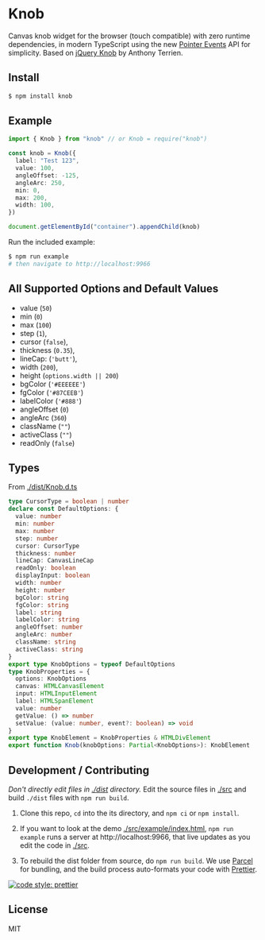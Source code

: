 # Knob

Canvas knob widget for the browser (touch compatible) with zero runtime dependencies, in modern TypeScript using the new [Pointer Events](https://developer.mozilla.org/en-US/docs/Web/API/Pointer_events) API for simplicity. Based on [jQuery Knob](http://anthonyterrien.com/knob) by Anthony Terrien.

## Install

```bash
$ npm install knob
```

## Example

```ts
import { Knob } from "knob" // or Knob = require("knob")

const knob = Knob({
  label: "Test 123",
  value: 100,
  angleOffset: -125,
  angleArc: 250,
  min: 0,
  max: 200,
  width: 100,
})

document.getElementById("container").appendChild(knob)
```

Run the included example:

```bash
$ npm run example
# then navigate to http://localhost:9966
```

## All Supported Options and Default Values

- value (`50`)
- min (`0`)
- max (`100`)
- step (`1`),
- cursor (`false`),
- thickness (`0.35`),
- lineCap: (`'butt'`),
- width (`200`),
- height (`options.width || 200`)
- bgColor (`'#EEEEEE'`)
- fgColor (`'#87CEEB'`)
- labelColor (`'#888'`)
- angleOffset (`0`)
- angleArc (`360`)
- className (`""`)
- activeClass (`""`)
- readOnly (`false`)

## Types

From [./dist/Knob.d.ts](./dist/Knob.d.ts)

```ts
type CursorType = boolean | number
declare const DefaultOptions: {
  value: number
  min: number
  max: number
  step: number
  cursor: CursorType
  thickness: number
  lineCap: CanvasLineCap
  readOnly: boolean
  displayInput: boolean
  width: number
  height: number
  bgColor: string
  fgColor: string
  label: string
  labelColor: string
  angleOffset: number
  angleArc: number
  className: string
  activeClass: string
}
export type KnobOptions = typeof DefaultOptions
type KnobProperties = {
  options: KnobOptions
  canvas: HTMLCanvasElement
  input: HTMLInputElement
  label: HTMLSpanElement
  value: number
  getValue: () => number
  setValue: (value: number, event?: boolean) => void
}
export type KnobElement = KnobProperties & HTMLDivElement
export function Knob(knobOptions: Partial<KnobOptions>): KnobElement
```

## Development / Contributing

_Don't directly edit files in [./dist](./dist) directory._ Edit the source files in [./src](./src) and build `./dist` files with `npm run build`.

1. Clone this repo, `cd` into the its directory, and `npm ci` or `npm install`.

2. If you want to look at the demo [./src/example/index.html](./src/example/index.html), `npm run example` runs a server at http://localhost:9966, that live updates as you edit the code in [./src](./src).

3. To rebuild the dist folder from source, do `npm run build`. We use [Parcel](https://parceljs.org) for bundling, and the build process auto-formats your code with [Prettier](https://prettier.io).

[![code style: prettier](https://img.shields.io/badge/code_style-prettier-ff69b4.svg?style=flat-square)](https://github.com/prettier/prettier)

## License

MIT
